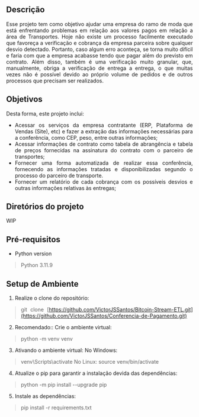 <div align="justify">

## Descrição

Esse projeto tem como objetivo ajudar uma empresa do ramo de moda que está enfrentando problemas em relação aos valores pagos em relação a área de Transportes. Hoje não existe um processo facilmente executado que favoreça a verificação e cobrança da empresa parceira sobre qualquer desvio detectado. Portanto, caso algum erro aconteça, se torna muito difícil e faria com que a empresa acabasse tendo que pagar além do previsto em contrato. Além disso, também é uma verificação muito granular, que, manualmente, obriga a verificação de entrega a entrega, o que muitas vezes não é possível devido ao próprio volume de pedidos e de outros processos que precisam ser realizados. 


## Objetivos

Desta forma, este projeto inclui:
* Acessar os serviços da empresa contratante (ERP, Plataforma de Vendas (Site), etc) e fazer a extração das informações necessárias para a conferência, como CEP, peso, entre outras informações;
* Acessar informações de contrato como tabela de abrangência e tabela de preços fornecidas na assinatura do contrato com o parceiro de transportes;
* Fornecer uma forma automatizada de realizar essa conferência, fornecendo as informações tratadas e disponibilizadas segundo o processo do parceiro de transporte.
* Fornecer um relatório de cada cobrança com os possíveis desvios e outras informações relativas às entregas;

## Diretórios do projeto

WIP

## Pré-requisitos

- Python version
> Python 3.11.9

## Setup de Ambiente

1. Realize o clone do repositório:
  > git clone [https://github.com/VictorJSSantos/Bitcoin-Stream-ETL.git](https://github.com/VictorJSSantos/Conferencia-de-Pagamento.git)

2. Recomendado:: Crie o ambiente virtual: 
  > python -m venv venv

3. Ativando o ambiente virtual: 
No Windows:
  > venv\Scripts\activate
No Linux:
  > source venv/bin/activate

4. Atualize o pip para garantir a instalação devida das dependências:
  > python -m pip install --upgrade pip

5. Instale as dependências:
  > pip install -r requirements.txt

</div>
